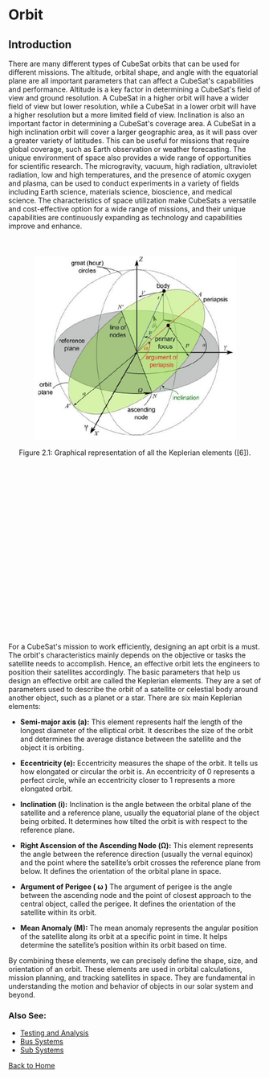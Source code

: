 # Orbit

## Introduction

There are many different types of CubeSat orbits that can be used for different missions. The altitude, orbital shape, and angle with the equatorial plane are all important parameters that can affect a CubeSat's capabilities and performance. Altitude is a key factor in determining a CubeSat's field of view and ground resolution. A CubeSat in a higher orbit will have a wider field of view but lower resolution, while a CubeSat in a lower orbit will have a higher resolution but a more limited field of view. Inclination is also an important factor in determining a CubeSat's coverage area. A CubeSat in a high inclination orbit will cover a larger geographic area, as it will pass over a greater variety of latitudes. This can be useful for missions that require global coverage, such as Earth observation or weather forecasting. The unique environment of space also provides a wide range of opportunities for scientific research. The microgravity, vacuum, high radiation, ultraviolet radiation, low and high temperatures, and the presence of atomic oxygen and plasma, can be used to conduct experiments in a variety of fields including Earth science, materials science, bioscience, and medical science. The characteristics of space utilization make CubeSats a versatile and cost-effective option for a wide range of missions, and their unique capabilities are continuously expanding as technology and capabilities improve and enhance.

<br>

<div style="text-align: center;"><img src="../../public/KP.png" title="ECube render" style="max-width: 80%; height: auto; width: 600px; margin-top: 20px;" /></div>




<div style="position: relative; min-height: 10vh;">
   <p style="position: absolute; width: 100%; text-align: center;">
      Figure 2.1: Graphical representation of all the Keplerian elements ([6]).
   </p>
</div>
For a CubeSat's mission to work efficiently, designing an apt orbit is a must. The orbit's characteristics mainly depends on the objective or tasks the satellite needs to accomplish. Hence, an effective orbit lets the engineers to position their satellites accordingly. The basic parameters that help us design an effective orbit are called the Keplerian elements. They are a set of parameters used to describe the orbit of a satellite or celestial body around another object, such as a planet or a star. There are six main Keplerian elements:

  - <b>Semi-major axis (a):</b> This element represents half the length of the longest diameter of
the elliptical orbit. It describes the size of the orbit and determines the average distance
between the satellite and the object it is orbiting.

  - <b>Eccentricity (e):</b> Eccentricity measures the shape of the orbit. It tells us how elongated or
circular the orbit is. An eccentricity of 0 represents a perfect circle, while an eccentricity
closer to 1 represents a more elongated orbit.

  - <b>Inclination (i):</b> Inclination is the angle between the orbital plane of the satellite and a
reference plane, usually the equatorial plane of the object being orbited. It determines how tilted the orbit is with respect to the reference plane.
  
  - <b>Right Ascension of the Ascending Node (Ω):</b> This element represents the angle
between the reference direction (usually the vernal equinox) and the point where the
satellite’s orbit crosses the reference plane from below. It defines the orientation of the
orbital plane in space.

  - <b>Argument of Perigee ( ω )</b> The argument of perigee is the angle between the ascending
node and the point of closest approach to the central object, called the perigee. It defines
the orientation of the satellite within its orbit.

  - <b>Mean Anomaly (M):</b> The mean anomaly represents the angular position of the satellite
along its orbit at a specific point in time. It helps determine the satellite’s position
within its orbit based on time.

By combining these elements, we can precisely define the shape, size, and orientation of
an orbit. These elements are used in orbital calculations, mission planning, and tracking
satellites in space. They are fundamental in understanding the motion and behavior of objects
in our solar system and beyond.
<br>

### Also See:

- [Testing and Analysis](/en/learning/testingnanalysis.md)
- [Bus Systems](/en/learning/bussystems.md)
- [Sub Systems](/en/learning/subsystems.md)

[Back to Home](./index.md)
